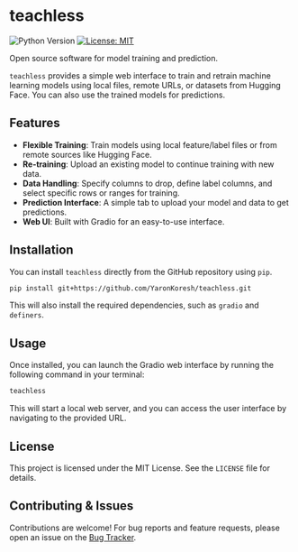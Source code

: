 # teachless

![Python Version](https://img.shields.io/badge/python-3.7+-blue.svg)
[![License: MIT](https://img.shields.io/badge/License-MIT-yellow.svg)](https://opensource.org/licenses/MIT)

Open source software for model training and prediction.

`teachless` provides a simple web interface to train and retrain machine learning models using local files, remote URLs, or datasets from Hugging Face. You can also use the trained models for predictions.

## Features

* **Flexible Training**: Train models using local feature/label files or from remote sources like Hugging Face.
* **Re-training**: Upload an existing model to continue training with new data.
* **Data Handling**: Specify columns to drop, define label columns, and select specific rows or ranges for training.
* **Prediction Interface**: A simple tab to upload your model and data to get predictions.
* **Web UI**: Built with Gradio for an easy-to-use interface.

## Installation

You can install `teachless` directly from the GitHub repository using `pip`.

```bash
pip install git+https://github.com/YaronKoresh/teachless.git
```

This will also install the required dependencies, such as `gradio` and `definers`.

## Usage

Once installed, you can launch the Gradio web interface by running the following command in your terminal:

```bash
teachless
```

This will start a local web server, and you can access the user interface by navigating to the provided URL.

## License

This project is licensed under the MIT License. See the `LICENSE` file for details.

## Contributing & Issues

Contributions are welcome! For bug reports and feature requests, please open an issue on the [Bug Tracker](https://github.com/YaronKoresh/teachless/issues).
